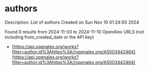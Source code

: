 # authors
Description: List of authors
Created on Sun Nov 10 01:24:00 2024

Found 0 results from 2024-11-03 to 2024-11-10
OpenAlex URLS (not including from_created_date or the API key)
- [https://api.openalex.org/works?filter=author.id%3Ahttps%3A//openalex.org/A5003442464](https://api.openalex.org/works?filter=author.id%3Ahttps%3A//openalex.org/A5003442464)

